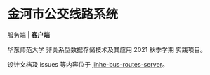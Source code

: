 # 金河市公交线路系统

[服务端](../../../jinhe-bus-routes-server) | **客户端**

华东师范大学 非关系型数据存储技术及其应用 2021 秋季学期 实践项目。

设计文档及 issues 等内容位于 [jinhe-bus-routes-server](../../../jinhe-bus-routes-server)。
